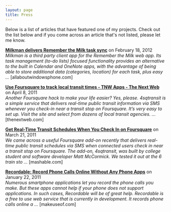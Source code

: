 ```yaml
---
layout: page
title: Press
---
```


Below is a list of articles that have featured one of my projects. Check out the list below and if you come across an article that's not listed, please let me know.

<b><a href="http://allaboutwindowsphone.com/flow/item/14261_Milkman_delivers_Remember_the_.php" target="_blank">Milkman delivers Remember the Milk task sync</a></b> on February 18, 2012  
<i>Milkman is a third party client app for the Remember the Milk web app. Its task management (to-do lists) focused functionality provides an alternative to the built in Calendar and OneNote apps, with the advantage of being able to store additional data (categories, location) for each task, plus easy ...</i> [allaboutwindowsphone.com]

<b><a href="http://thenextweb.com/apps/2011/04/08/use-foursquare-to-track-local-transit-times/" target="_blank">Use Foursquare to track local transit times - TNW Apps - The Next Web</a></b> on April 8, 2011  
<i>Another Foursquare hack to make your life easier? Yes, please. 4sqtransit is a simple service that delivers real-time public transit information via SMS whenever you check-in near a transit stop on Foursquare. It’s very easy to set up. Visit the site and select from dozens of local transit agencies. ...</i> [thenextweb.com]

<b><a href="http://mashable.com/2011/03/21/4sqtransit/" target="_blank">Get Real-Time Transit Schedules When You Check In on Foursquare</a></b> on March 21, 2011  
<i>We came across a useful Foursquare add-on recently that delivers real-time public transit schedules via SMS when connected users check in near a transit stop on Foursquare. The add-on, 4sqtransit, was built by college student and software developer Matt McCormick. We tested it out at the 6 train sto ...</i> [mashable.com]

<b><a href="http://www.makeuseof.com/dir/recordable-record-phone-calls-online/" target="_blank">Recordable: Record Phone Calls Online Without Any Phone Apps</a></b> on January 22, 2011  
<i>Numerous smartphone applications let you record the phone calls you make. But these apps cannot help if your phone does not support applications. In such cases, Recordable will be of great help. Recordable is a free to use web service that is currently in development. It records phone calls online a ...</i> [makeuseof.com]